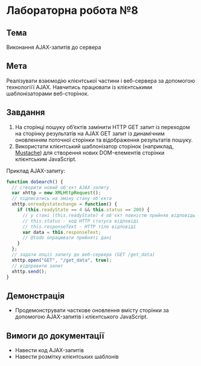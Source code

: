 # Лабораторна робота №8

## Тема
Виконання AJAX-запитів до сервера

## Мета
Реалізувати взаємодію клієнтської частини і веб-сервера за допомогою технологіїї AJAX. Навчитись працювати із клієнтськими шаблонізаторами веб-сторінок.

## Завдання

1. На сторінці пошуку об’єктів замінити HTTP GET запит із переходом на сторінку результатів на AJAX GET запит із динамічним оновленням поточної сторінки та відображення результатів пошуку.
1. Використати клієнтський шаблонізатор сторінок (наприклад, [Mustache](https://www.google.com/url?q=https://github.com/janl/mustache.js&sa=D&ust=1476659636650000&usg=AFQjCNHD_43DunvosTq-KaBA5CgHTmvdjg)) для створення нових DOM-елементів сторінки клієнтським JavaScript.

Приклад AJAX-запиту:

~~~~ javascript
function doSearch() {
  // створити новий об'єкт AJAX-запиту
  var xhttp = new XMLHttpRequest();
  // підписатись на зміну стану об'єкта
  xhttp.onreadystatechange = function() {
    if (this.readyState == 4 && this.status == 200) {
      // у стані (this.readyState) 4 об'єкт повністю прийняв відповідь від сервера
      // this.status - код HTTP статуса відповіді
      // this.responseText - HTTP тіло відповіді
      var data = this.responseText;
      // @todo опрацювати прийняті дані
    }
  };
  // задати опції запиту до веб-сервера (GET /get_data)
  xhttp.open("GET", "/get_data", true);
  // відправити запит
  xhttp.send();
}
~~~~

## Демонстрація

* Продемонструвати часткове оновлення вмісту сторінки за допомогою AJAX-запитів і клієнтського JavaScript.

## Вимоги до документації

* Навести код AJAX-запитів
* Навести розмітку клієнтських шаблонів
